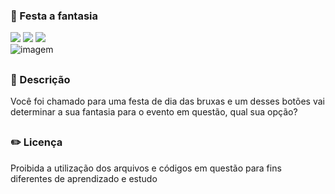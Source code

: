 ### 🎃 Festa a fantasia

<div style="display: inline_block">

<img src="https://img.shields.io/badge/html5-%23E34F26.svg?style=for-the-badge&logo=html5&logoColor=white" />
<img src="https://img.shields.io/badge/css3-%231572B6.svg?style=for-the-badge&logo=css3&logoColor=white" />
<img src="https://img.shields.io/badge/javascript-%23323330.svg?style=for-the-badge&logo=javascript&logoColor=%23F7DF1E" />
  
</div>

<img src="https://user-images.githubusercontent.com/86972667/197296733-07aecba5-82cb-4589-bb51-62a0cff8e9c4.png" alt="imagem">

##

### 📜 Descrição 
<p> Você foi chamado para uma festa de dia das bruxas e um desses botões vai determinar a sua fantasia para o evento em questão, qual sua opção? </p>

##

### ✏️ Licença 
<p>Proibida a utilização dos arquivos e códigos em questão para fins diferentes de aprendizado e estudo</p>
